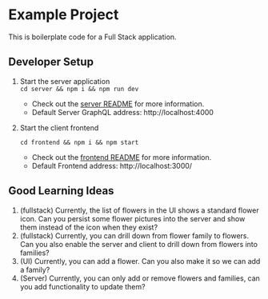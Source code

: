 # Example Project
This is boilerplate code for a Full Stack application.

## Developer Setup
1. Start the server application   
    `cd server && npm i && npm run dev`
    - Check out the [server README](./server/README.md) for more information.
    - Default Server GraphQL address: http://localhost:4000
    
2. Start the client frontend

    `cd frontend && npm i && npm start`
    - Check out the [frontend README](./frontend/README.md) for more information.
    - Default Frontend address: http://localhost:3000/



## Good Learning Ideas
1. (fullstack) Currently, the list of flowers in the UI shows a standard flower icon.  Can you persist some flower pictures into the server and show them instead of the icon when they exist? 
2. (fullstack) Currently, you can drill down from flower family to flowers. Can you also enable the server and client to drill down from flowers into families?
3. (UI) Currently, you can add a flower.  Can you also make it so we can add a family?
4. (Server) Currently, you can only add or remove flowers and families, can you add functionality to update them?
